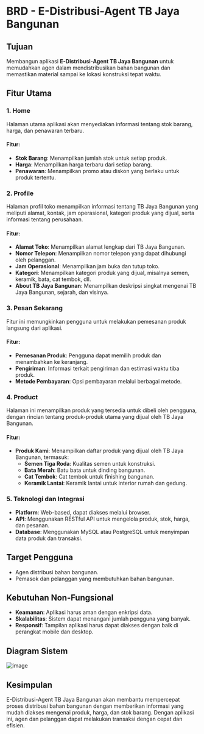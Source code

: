 # BRD - E-Distribusi-Agent TB Jaya Bangunan

## Tujuan
Membangun aplikasi **E-Distribusi-Agent TB Jaya Bangunan** untuk memudahkan agen dalam mendistribusikan bahan bangunan dan memastikan material sampai ke lokasi konstruksi tepat waktu.

## Fitur Utama

### 1. **Home**
Halaman utama aplikasi akan menyediakan informasi tentang stok barang, harga, dan penawaran terbaru.

#### Fitur:
- **Stok Barang**: Menampilkan jumlah stok untuk setiap produk.
- **Harga**: Menampilkan harga terbaru dari setiap barang.
- **Penawaran**: Menampilkan promo atau diskon yang berlaku untuk produk tertentu.

### 2. **Profile**
Halaman profil toko menampilkan informasi tentang TB Jaya Bangunan yang meliputi alamat, kontak, jam operasional, kategori produk yang dijual, serta informasi tentang perusahaan.

#### Fitur:
- **Alamat Toko**: Menampilkan alamat lengkap dari TB Jaya Bangunan.
- **Nomor Telepon**: Menampilkan nomor telepon yang dapat dihubungi oleh pelanggan.
- **Jam Operasional**: Menampilkan jam buka dan tutup toko.
- **Kategori**: Menampilkan kategori produk yang dijual, misalnya semen, keramik, bata, cat tembok, dll.
- **About TB Jaya Bangunan**: Menampilkan deskripsi singkat mengenai TB Jaya Bangunan, sejarah, dan visinya.

### 3. **Pesan Sekarang**
Fitur ini memungkinkan pengguna untuk melakukan pemesanan produk langsung dari aplikasi.

#### Fitur:
- **Pemesanan Produk**: Pengguna dapat memilih produk dan menambahkan ke keranjang.
- **Pengiriman**: Informasi terkait pengiriman dan estimasi waktu tiba produk.
- **Metode Pembayaran**: Opsi pembayaran melalui berbagai metode.

### 4. **Product**
Halaman ini menampilkan produk yang tersedia untuk dibeli oleh pengguna, dengan rincian tentang produk-produk utama yang dijual oleh TB Jaya Bangunan.

#### Fitur:
- **Produk Kami**: Menampilkan daftar produk yang dijual oleh TB Jaya Bangunan, termasuk:
  - **Semen Tiga Roda**: Kualitas semen untuk konstruksi.
  - **Bata Merah**: Batu bata untuk dinding bangunan.
  - **Cat Tembok**: Cat tembok untuk finishing bangunan.
  - **Keramik Lantai**: Keramik lantai untuk interior rumah dan gedung.

### 5. **Teknologi dan Integrasi**
- **Platform**: Web-based, dapat diakses melalui browser.
- **API**: Menggunakan RESTful API untuk mengelola produk, stok, harga, dan pesanan.
- **Database**: Menggunakan MySQL atau PostgreSQL untuk menyimpan data produk dan transaksi.

## Target Pengguna
- Agen distribusi bahan bangunan.
- Pemasok dan pelanggan yang membutuhkan bahan bangunan.

## Kebutuhan Non-Fungsional
- **Keamanan**: Aplikasi harus aman dengan enkripsi data.
- **Skalabilitas**: Sistem dapat menangani jumlah pengguna yang banyak.
- **Responsif**: Tampilan aplikasi harus dapat diakses dengan baik di perangkat mobile dan desktop.

## Diagram Sistem
![image](https://github.com/user-attachments/assets/3b3ef80b-0f50-4dcf-b0de-81bd1304ff12)

## Kesimpulan
E-Distribusi-Agent TB Jaya Bangunan akan membantu mempercepat proses distribusi bahan bangunan dengan memberikan informasi yang mudah diakses mengenai produk, harga, dan stok barang. Dengan aplikasi ini, agen dan pelanggan dapat melakukan transaksi dengan cepat dan efisien.
